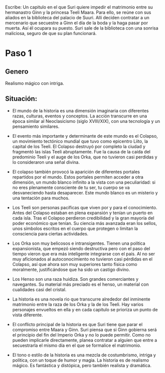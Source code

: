 Escribe:
Un capitulo en el que Suri quiere impedir el matrimonio entre su hermanastro Ginn y la princesa Teeli Maara. Para ello, se reúne con sus aliados en la biblioteca del palacio de Suuri. Allí deciden contratar a un mercenario que secuestre a Ginn el día de la boda y la haga pasar por muerta. Así él ocupara su puesto. Suri sale de la biblioteca con una sonrisa maliciosa, seguro de que su plan funcionará.

# Paso 1

## Genero

Realismo mágico con intriga.

## Situación:

- El mundo de la historia es una dimensión imaginaria con diferentes razas, culturas, eventos y conceptos. La acción transcurre en una época similar al Neoclasicismo (siglo XVIII/XIX), con una tecnología y un pensamiento similares.
  
- El evento más importante y determinante de este mundo es el Colapso, un movimiento tectónico mundial que tuvo como epicentro Liito, la capital de los Teeli. El Colapso destruyó por completo la ciudad y fragmentó las islas Teeli abruptamente. Fue la causa de la caída del predominio Teeli y el auge de los Orka, que no tuvieron casi perdidas y lo consideraron una señal divina.

- El colapso también provocó la aparición de diferentes portales repartidos por el mundo. Estos portales permiten acceder a otra dimensión, un mundo blanco infinito a la vista con una peculiaridad: si no eres plenamente consciente de tu ser, tu cuerpo se va desvaneciendo hasta desaparecer. Este mundo blanco es un misterio y una tentación para muchos.
  
- Los Teeli son personas pacíficas que viven por y para el conocimiento. Antes del Colapso estaban en plena expansión y tenían un puerto en cada isla. Tras el Colapso perdieron credibilidad y la gran mayoría del poder económico que tenían. Su ciencia más avanzada eran los sellos, unos símbolos escritos en el cuerpo que protegen o limitan la consciencia para ciertas actividades. 

- Los Orka son muy belicosos e intransigentes. Tienen una política expansionista, que empezó siendo destructiva pero con el paso del tiempo vieron que era más inteligente integrarse con el país. Al no ser muy aficionados al autoconocimiento no tuvieron casi pérdidas en el Colapso, así que ahora son muy superiores tanto física como moralmente, justificándose que ha sido un castigo divino.
  
- Los Henso son una raza huidiza. Son grandes comerciantes y navegantes. Su material más preciado es el henso, un material con cualidades casi del cristal.

- La historia es una novela rio que transcurre alrededor del inminente matrimonio entre la raza de los Orka y la de los Teeli. Hay varios personajes envueltos en ella y en cada capitulo se prioriza un punto de vista diferente.
  
- El conflicto principal de la historia es que Suri tiene que parar el compromiso entre Maara y Ginn. Suri piensa que si Ginn gobierna será el principio del fin del Imperio Orka y no lo puede permitir. Como no pueden implicarle directamente, planea contratar a alguien que entre a secuestrarla el mismo día en el que se formalice el matrimonio.

- El tono o estilo de la historia es una mezcla de costumbrismo, intriga y política, con un toque de humor y magia. La historia es de realismo mágico. Es fantástica y distópica, pero también realista y dramática.
  